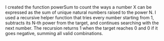 I created the function powerSum to count the ways a number X can be expressed as the sum of unique natural numbers raised to the power N. I used a recursive helper function that tries every number starting from 1, subtracts its N-th power from the target, and continues searching with the next number. The recursion returns 1 when the target reaches 0 and 0 if it goes negative, summing all valid combinations.